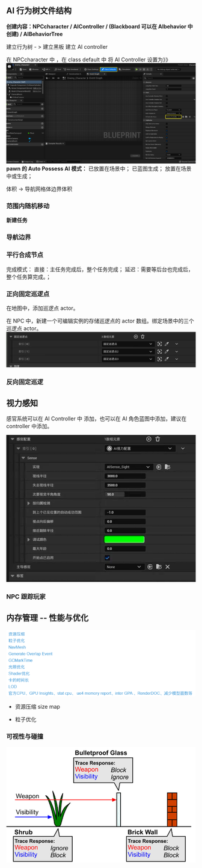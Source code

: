 ## AI 行为树文件结构

**创建内容：NPCcharacter / AIController / (Blackboard 可以在 AIbehavior 中创建) / AIBehaviorTree**

建立行为树 - > 建立黑板
建立 AI controller

在 NPCcharacter 中 ，在 class default 中 将 AI Controller 设置为》》
![1731940122274](image/AI行为树/1731940122274.png)
**pawn 的 Auto Possess AI 模式：**
已放置在场景中；
已蓝图生成；
放置在场景中或生成；

体积 -> 导航网格体边界体积

### 范围内随机移动

**新建任务**

### 导航边界

### 平行合成节点

完成模式：
直接：主任务完成后，整个任务完成；
延迟：需要等后台也完成后，整个任务算完成。；

### 正向固定巡逻点

在地图中，添加巡逻点 actor。

在 NPC 中，新建一个可编辑实例的存储巡逻点的 actor 数组。绑定场景中的三个巡逻点 actor。
![1731909866145](image/AI行为树/1731909866145.png)

### 反向固定巡逻

## 视力感知

感官系统可以在 AI Controller 中 添加，也可以在 AI 角色蓝图中添加，建议在 controller 中添加。

![1731920368286](image/AI行为树/1731920368286.png)

### NPC 跟踪玩家





## 内存管理 -- 性能与优化

![alt text](image.png)

+ 资源压缩
size map

+ 粒子优化


### 可视性与碰撞
![alt text](image-1.png)












































